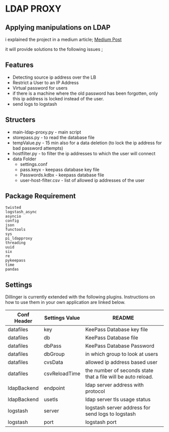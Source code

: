 # LDAP PROXY
## Applying manipulations on LDAP

i explained the project in a medium article;
[Medium Post](https://blog.ulu.dev/writing-your-own-ldap-lb-to-manipulate-on-ldap-5e7782fda98)

it will provide solutions to the following issues ;
## Features
- Detecting source ip address over the LB
- Restrict a User to an IP Address
- Virtual password for users
- if there is a machine where the old password has been forgotten, only this ip address is locked instead of the user.
- send logs to logstash

## Structers
- main-ldap-proxy.py - main script
- storepass.py - to read the database file
- tempValue.py - 15 min also for a data deletion (to lock the ip address for bad password attempts)
- hostfilter.py - to filter the ip addresses to which the user will connect
- data Folder
    - settings.conf
    - pass.keyx -  keepass database key file
    - Passwords.kdbx - keepass database file
    - user-host-filter.csv - list of allowed ip addresses of the user


## Package Requirement
```ldaptor
twisted
logstash_async
asyncio
config
json
functools
sys
pi_ldapproxy
threading
uuid
six
re
pykeepass
time
pandas
```

## Settings

Dillinger is currently extended with the following plugins.
Instructions on how to use them in your own application are linked below.

| Conf Header | Settings Value | README |
| ------ | ------ | ------ |
| datafiles | key |  KeePass Database key file |
| datafiles | db |  KeePass Database file |
| datafiles | dbPass |  KeePass Database Password |
| datafiles | dbGroup | in which group to look at users |
| datafiles | cvsData | allowed ip address based user |
| datafiles | csvReloadTime | the number of seconds state that a file will be auto reload. |
| ldapBackend | endpoint | ldap server address with protocol |
| ldapBackend | usetls | ldap server tls usage status |
| logstash | server | logstash server address for send logs to logstash |
| logstash | port | logstash port |

